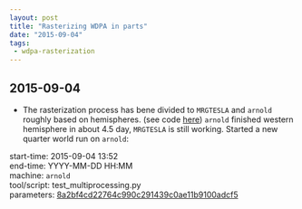 ```yaml
---
layout: post
title: "Rasterizing WDPA in parts"
date: "2015-09-04"
tags:
 - wdpa-rasterization
---
```


## 2015-09-04

+ The rasterization process has bene divided to `MRGTESLA` and `arnold`
roughly based on hemispheres. (see code [here](https://github.com/cbig/gpan-connectivity/blob/master/src/01_preprocess/test_multiprocessing.py))
`arnold` finished western hemisphere in about 4.5 day, `MRGTESLA` is still
working. Started a new quarter world run on `arnold`:

start-time: 2015-09-04 13:52  
end-time: YYYY-MM-DD HH:MM  
machine: `arnold`  
tool/script: test_multiprocessing.py  
parameters:   [8a2bf4cd22764c990c291439c0ae11b9100adcf5](https://github.com/cbig/gpan-connectivity/commit/8a2bf4cd22764c990c291439c0ae11b9100adcf5#diff-d9f33b47568dc296115e28cb804573eb)
